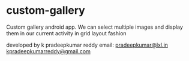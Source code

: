 # custom-gallery
Custom gallery android app. We can select multiple images and display them in our current activity in grid layout fashion

developed by 
k pradeepkumar reddy
email: 
      pradeepkumar@lxl.in
      kpradeepkumarreddy@gmail.com
